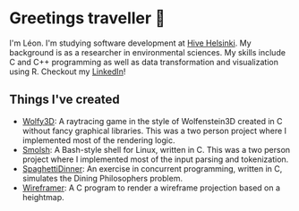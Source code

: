 # Greetings traveller 👋

I'm Léon. I'm studying software development at [Hive Helsinki](https://www.hive.fi/). My background is as a researcher in environmental sciences. My skills include C and C++ programming as well as data transformation and visualization using R. Checkout my [LinkedIn](https://www.linkedin.com/in/leon-mercier)!

## Things I've created

-   [Wolfy3D](https://github.com/LeonMercier/Wolfy3D): A raytracing game in the style of Wolfenstein3D created in C without fancy graphical libraries. This was a two person project where I implemented most of the rendering logic. 
-   [Smolsh](https://github.com/LeonMercier/Smolsh): A Bash-style shell for Linux, written in C. This was a two person project where I implemented most of the input parsing and tokenization. 
-   [SpaghettiDinner](https://github.com/LeonMercier/SpaghettiDinner): An exercise in concurrent programming, written in C, simulates the Dining Philosophers problem.
-   [Wireframer](https://github.com/LeonMercier/Wireframer): A C program to render a wireframe projection based on a heightmap. 

<!--
sample comment
-->
